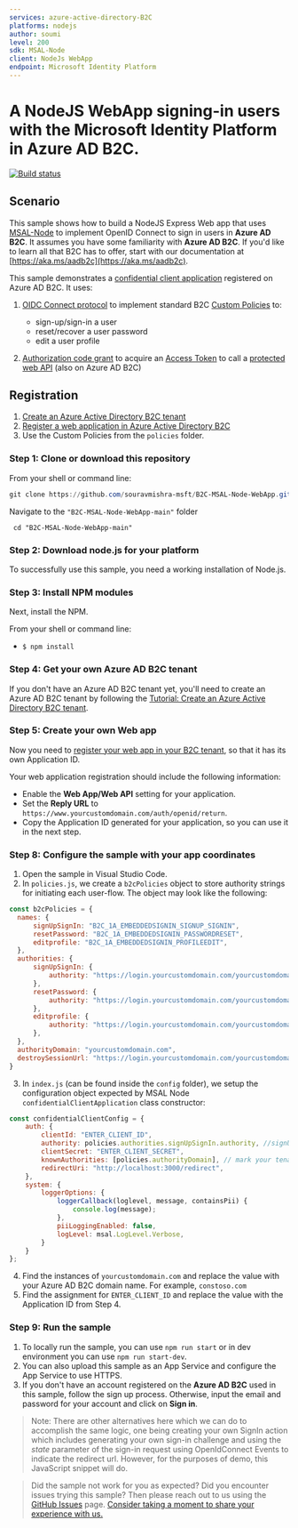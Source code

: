 ```yaml
---
services: azure-active-directory-B2C
platforms: nodejs
author: soumi
level: 200
sdk: MSAL-Node
client: NodeJs WebApp
endpoint: Microsoft Identity Platform
---
```


# A NodeJS WebApp signing-in users with the Microsoft Identity Platform in Azure AD B2C.

[![Build status](https://identitydivision.visualstudio.com/IDDP/_apis/build/status/AAD%20Samples/.NET%20client%20samples/ASP.NET%20Core%20Web%20App%20tutorial)](https://identitydivision.visualstudio.com/IDDP/_build/latest?definitionId=819)

## Scenario

This sample shows how to build a NodeJS Express Web app that uses [MSAL-Node](https://www.npmjs.com/package/@azure/msal-node) to implement OpenID Connect to sign in users in **Azure AD B2C**. It assumes you have some familiarity with **Azure AD B2C**. If you'd like to learn all that B2C has to offer, start with our documentation at [https://aka.ms/aadb2c](https://aka.ms/aadb2c).


This sample demonstrates a [confidential client application](../../../lib/msal-node/docs/initialize-confidential-client-application.md) registered on Azure AD B2C. It uses:

1. [OIDC Connect protocol](https://docs.microsoft.com/azure/active-directory-b2c/openid-connect) to implement standard B2C [Custom Policies](https://docs.microsoft.com/en-us/azure/active-directory-b2c/custom-policy-overview) to:

    - sign-up/sign-in a user
    - reset/recover a user password
    - edit a user profile

2. [Authorization code grant](https://docs.microsoft.com/azure/active-directory-b2c/authorization-code-flow) to acquire an [Access Token](https://docs.microsoft.com/azure/active-directory-b2c/tokens-overview) to call a [protected web API](https://docs.microsoft.com/azure/active-directory-b2c/add-web-api-application?tabs=app-reg-ga) (also on Azure AD B2C)

## Registration

1. [Create an Azure Active Directory B2C tenant](https://docs.microsoft.com/azure/active-directory-b2c/tutorial-create-tenant)
2. [Register a web application in Azure Active Directory B2C](https://docs.microsoft.com/azure/active-directory-b2c/tutorial-register-applications?tabs=app-reg-ga)
3. Use the Custom Policies from the `policies` folder.


### Step 1: Clone or download this repository

From your shell or command line:

```powershell
git clone https://github.com/souravmishra-msft/B2C-MSAL-Node-WebApp.git
```

Navigate to the `"B2C-MSAL-Node-WebApp-main"` folder

 ```Sh
  cd "B2C-MSAL-Node-WebApp-main"
  ```

### Step 2: Download node.js for your platform

To successfully use this sample, you need a working installation of Node.js.

### Step 3: Install NPM modules

Next, install the NPM.

From your shell or command line:
* `$ npm install`

### Step 4: Get your own Azure AD B2C tenant

If you don't have an Azure AD B2C tenant yet, you'll need to create an Azure AD B2C tenant by following the [Tutorial: Create an Azure Active Directory B2C tenant](https://azure.microsoft.com/documentation/articles/active-directory-b2c-get-started).

### Step 5: Create your own Web app

Now you need to [register your web app in your B2C tenant](https://docs.microsoft.com/azure/active-directory-b2c/active-directory-b2c-app-registration#register-a-web-application), so that it has its own Application ID.

Your web application registration should include the following information:

- Enable the **Web App/Web API** setting for your application.
- Set the **Reply URL** to `https://www.yourcustomdomain.com/auth/openid/return`.
- Copy the Application ID generated for your application, so you can use it in the next step.

### Step 8: Configure the sample with your app coordinates

1. Open the sample in Visual Studio Code.
1. In `policies.js`, we create a `b2cPolicies` object to store authority strings for initiating each user-flow. The object may look like the following:

  ```javascript
  const b2cPolicies = {
    names: {
        signUpSignIn: "B2C_1A_EMBEDDEDSIGNIN_SIGNUP_SIGNIN",
        resetPassword: "B2C_1A_EMBEDDEDSIGNIN_PASSWORDRESET",
        editprofile: "B2C_1A_EMBEDDEDSIGNIN_PROFILEEDIT",
    },
    authorities: {
        signUpSignIn: {
            authority: "https://login.yourcustomdomain.com/yourcustomdomain.com/B2C_1A_EMBEDDEDSIGNIN_SIGNUP_SIGNIN",
        },
        resetPassword: {
            authority: "https://login.yourcustomdomain.com/yourcustomdomain.com/B2C_1A_EMBEDDEDSIGNIN_PASSWORDRESET",
        },
        editprofile: {
            authority: "https://login.yourcustomdomain.com/yourcustomdomain.com/B2C_1A_EMBEDDEDSIGNIN_PROFILEEDIT",
        },
    },
    authorityDomain: "yourcustomdomain.com",
    destroySessionUrl: "https://login.yourcustomdomain.com/yourcustomdomain.com/oauth2/v2.0/logout?p=B2C_1A_EMBEDDEDSIGNIN_SIGNUP_SIGNIN" + "&post_logout_redirect_uri=https://yourcustomdomain.com/"
}
```
3. In `index.js` (can be found inside the `config` folder), we setup the configuration object expected by MSAL Node `confidentialClientApplication` class constructor:

  ```javascript
  const confidentialClientConfig = {
      auth: {
          clientId: "ENTER_CLIENT_ID",
          authority: policies.authorities.signUpSignIn.authority, //signUpSignIn policy is our default authority
          clientSecret: "ENTER_CLIENT_SECRET",
          knownAuthorities: [policies.authorityDomain], // mark your tenant's custom domain as a trusted authority
          redirectUri: "http://localhost:3000/redirect",
      },
      system: {
          loggerOptions: {
              loggerCallback(loglevel, message, containsPii) {
                  console.log(message);
              },
              piiLoggingEnabled: false,
              logLevel: msal.LogLevel.Verbose,
          }
      }
  };
  ```
4. Find the instances of `yourcustomdomain.com` and replace the value with your Azure AD B2C domain name. For example, `constoso.com`
5. Find the assignment for `ENTER_CLIENT_ID` and replace the value with the Application ID from Step 4.


### Step 9: Run the sample

1. To locally run the sample, you can use `npm run start` or in dev environment you can use `npm run start-dev`.
1. You can also upload this sample as an App Service and configure the App Service to use HTTPS.
1. If you don't have an account registered on the **Azure AD B2C** used in this sample, follow the sign up process. Otherwise, input the email and password for your account and click on **Sign in**.



>Note: There are other alternatives here which we can do to accomplish the same logic, one being creating your own SignIn action which includes generating your own sign-in challenge and using the *state* parameter of the sign-in request using OpenIdConnect Events to indicate the redirect url. However, for the purposes of demo, this JavaScript snippet will do.



> Did the sample not work for you as expected? Did you encounter issues trying this sample? Then please reach out to us using the [GitHub Issues](../../../../issues) page.
> [Consider taking a moment to share your experience with us.](https://forms.office.com/Pages/ResponsePage.aspx?id=v4j5cvGGr0GRqy180BHbRz0h_jLR5HNJlvkZAewyoWxUNEFCQ0FSMFlPQTJURkJZMTRZWVJRNkdRMC4u)



